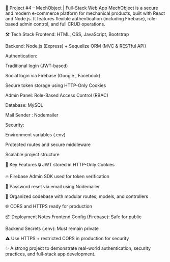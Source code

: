 🚀 Project #4 – MechObject | Full-Stack Web App
MechObject is a secure and modern e-commerce platform for mechanical products, built with React and Node.js. It features flexible authentication (including Firebase), role-based admin control, and full CRUD operations.

🛠️ Tech Stack
Frontend: HTML, CSS, JavaScript, Bootstrap 

Backend: Node.js (Express) + Sequelize ORM (MVC & RESTful API)

Authentication:

Traditional login (JWT-based)

Social login via Firebase (Google , Facebook)

Secure token storage using HTTP-Only Cookies

Admin Panel: Role-Based Access Control (RBAC)

Database: MySQL 

Mail Sender : Nodemailer

Security:

Environment variables (.env)

Protected routes and secure middleware

Scalable project structure

🔐 Key Features
🔒 JWT stored in HTTP-Only Cookies

🔥 Firebase Admin SDK used for token verification

📧 Password reset via email using Nodemailer

🧠 Organized codebase with modular routes, models, and controllers

🌐 CORS and HTTPS ready for production

📦 Deployment Notes
Frontend Config (Firebase): Safe for public

Backend Secrets (.env): Must remain private

⚠️ Use HTTPS + restricted CORS in production for security

✨ A strong project to demonstrate real-world authentication, security practices, and full-stack app development.


